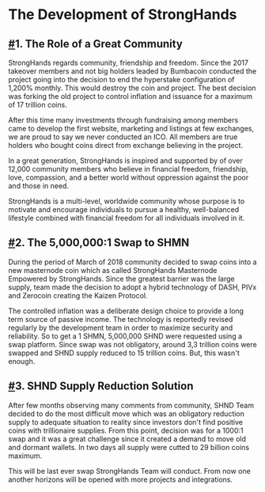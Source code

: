 # The Development of StrongHands

## [\#]()1. The Role of a Great Community

StrongHands regards community, friendship and freedom. Since the 2017 takeover members and not big holders leaded by Bumbacoin conducted the project going into the decision to end the hyperstake configuration of 1,200% monthly. This would destroy the coin and project. The best decision was forking the old project to control inflation and issuance for a maximum of 17 trillion coins.

After this time many investments through fundraising among members came to develop the first website, marketing and listings at few exchanges, we are proud to say we never conducted an ICO. All members are true holders who bought coins direct from exchange believing in the project.

In a great generation, StrongHands is inspired and supported by of over 12,000 community members who believe in financial freedom, friendship, love, compassion, and a better world without oppression against the poor and those in need.

StrongHands is a multi-level, worldwide community whose purpose is to motivate and encourage individuals to pursue a healthy, well-balanced lifestyle combined with financial freedom for all individuals involved in it.

## [\#]()2. The 5,000,000:1 Swap to SHMN

During the period of March of 2018 community decided to swap coins into a new masternode coin which as called StrongHands Masternode Empowered by StrongHands. Since the greatest barrier was the large supply, team made the decision to adopt a hybrid technology of DASH, PIVx and Zerocoin creating the Kaizen Protocol.

The controlled inflation was a deliberate design choice to provide a long term source of passive income. The technology is reportedly revised regularly by the development team in order to maximize security and reliability. So to get a 1 SHMN, 5,000,000 SHND were requested using a swap platform. Since swap was not obligatory, around 3,3 trillion coins were swapped and SHND supply reduced to 15 trillion coins. But, this wasn't enough.

## [\#]()3. SHND Supply Reduction Solution

After few months observing many comments from community, SHND Team decided to do the most difficult move which was an obligatory reduction supply to adequate situation to reality since investors don't find positive coins with trillionaire supplies. From this point, decision was for a 1000:1 swap and it was a great challenge since it created a demand to move old and dormant wallets. In two days all supply were cutted to 29 billion coins maximum.

This will be last ever swap StrongHands Team will conduct. From now one another horizons will be opened with more projects and integrations.

